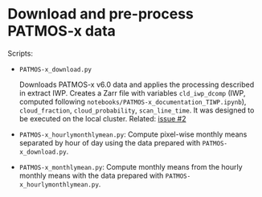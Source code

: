 # Download and pre-process PATMOS-x data

Scripts:

- `PATMOS-x_download.py`

  Downloads PATMOS-x v6.0 data and applies the processing described in extract IWP. Creates a Zarr file with variables `cld_iwp_dcomp` (IWP, computed following `notebooks/PATMOS-x_documentation_TIWP.ipynb`), `cloud_fraction`, `cloud_probability`, `scan_line_time`. It was designed to be executed on the local cluster. Related: [issue #2](https://github.com/SEE-GEO/ccic_climate_record_analysis/issues/2#issuecomment-1895586527)

- `PATMOS-x_hourlymonthlymean.py`: Compute pixel-wise monthly means separated by hour of day using the data prepared with `PATMOS-x_download.py`.

- `PATMOS-x_monthlymean.py`: Compute monthly means from the hourly monthly means with the data prepared with `PATMOS-x_hourlymonthlymean.py`.
